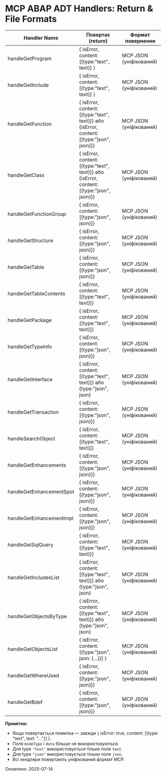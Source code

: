 # MCP ABAP ADT Handlers: Return & File Formats

| Handler Name                | Повертає (return)                | Формат повернення         |
|-----------------------------|----------------------------------|---------------------------|
| handleGetProgram            | { isError, content: [{type:"text", text}] } | MCP JSON (уніфікований)      |
| handleGetInclude            | { isError, content: [{type:"text", text}] } | MCP JSON (уніфікований)      |
| handleGetFunction           | { isError, content: [{type:"text", text}]} або {isError, content: [{type:"json", json}]} | MCP JSON (уніфікований)      |
| handleGetClass              | { isError, content: [{type:"text", text}]} або {isError, content: [{type:"json", json}]}  | MCP JSON (уніфікований)      |
| handleGetFunctionGroup      | { isError, content: [{type:"json", json}]}  | MCP JSON (уніфікований)      |
| handleGetStructure          | { isError, content: [{type:"json", json}]}  | MCP JSON (уніфікований)      |
| handleGetTable              | { isError, content: [{type:"json", json}]}  | MCP JSON (уніфікований)      |
| handleGetTableContents      | { isError, content: [{type:"text", text}]}  | MCP JSON (уніфікований)      |
| handleGetPackage            | { isError, content: [{type:"text", text}]}  | MCP JSON (уніфікований)      |
| handleGetTypeInfo           | { isError, content: [{type:"json", json}]}  | MCP JSON (уніфікований)      |
| handleGetInterface          | { isError, content: [{type:"text", text}]} або {type:"json", json} | MCP JSON (уніфікований)      |
| handleGetTransaction        | { isError, content: [{type:"json", json}]}  | MCP JSON (уніфікований)      |
| handleSearchObject          | { isError, content: [{type:"text", text}]}  | MCP JSON (уніфікований)      |
| handleGetEnhancements       | { isError, content: [{type:"json", json}]}  | MCP JSON (уніфікований)      |
| handleGetEnhancementSpot    | { isError, content: [{type:"json", json}]}  | MCP JSON (уніфікований)      |
| handleGetEnhancementImpl    | { isError, content: [{type:"json", json}]}  | MCP JSON (уніфікований)      |
| handleGetSqlQuery           | { isError, content: [{type:"text", text}]}  | MCP JSON (уніфікований)      |
| handleGetIncludesList       | { isError, content: [{type:"text", text}]} або {type:"json", json} | MCP JSON (уніфікований)      |
| handleGetObjectsByType      | { isError, content: [{type:"text", text}]} або {type:"json", json} | MCP JSON (уніфікований)      |
| handleGetObjectsList        | { isError, content: [{type:"json", json: {...}}] } | MCP JSON (уніфікований) |
| handleGetWhereUsed          | { isError, content: [{type:"json", json}]}  | MCP JSON (уніфікований)      |
| handleGetBdef               | { isError, content: [{type:"json", json}]} | MCP JSON (уніфікований)      |

**Примітки:**
- Якщо повертається помилка — завжди { isError: true, content: [{type: "text", text: "..."}] }.
- Поля `mimeType` і `data` більше не використовуються.
- Для type `"text"` використовується тільки поле `text`.
- Для type `"json"` використовується тільки поле `json`.
- Всі хендлери повертають уніфікований формат MCP.

Оновлено: 2025-07-14
